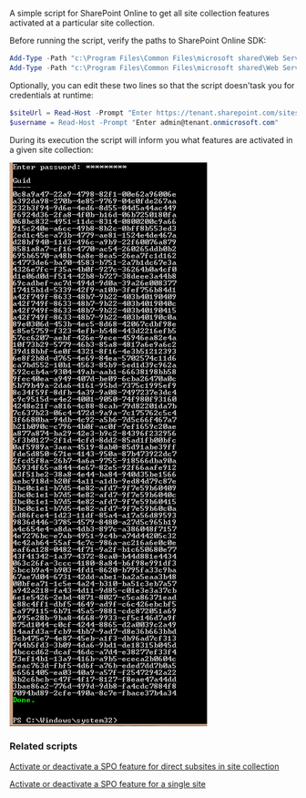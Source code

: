 A simple script for SharePoint Online to get all site collection features activated at a particular site collection.
 
Before running the script, verify the paths to SharePoint Online SDK:

```PowerShell
Add-Type -Path "c:\Program Files\Common Files\microsoft shared\Web Server Extensions\15\ISAPI\Microsoft.SharePoint.Client.dll"  
Add-Type -Path "c:\Program Files\Common Files\microsoft shared\Web Server Extensions\15\ISAPI\Microsoft.SharePoint.Client.Runtime.dll"  
 ```

Optionally, you can edit these two lines so that the script doesn'task you for credentials at runtime:

```PowerShell
$siteUrl = Read-Host -Prompt "Enter https://tenant.sharepoint.com/sites/mysitecollection” 
$username = Read-Host -Prompt "Enter admin@tenant.onmicrosoft.com"
``` 
 

During its execution the script will inform you what features are activated in a given site collection:

<img src="../Get all features from a site collection/GetSPOSIteFeatures.PNG"> 

### Related scripts
 

[Activate or deactivate a SPO feature for direct subsites in site collection](https://gallery.technet.microsoft.com/office/Activate-or-deactivate-a-9fe2fb34)

[Activate or deactivate a SPO feature for a single site](https://gallery.technet.microsoft.com/office/Activate-or-deactivate-a-da769f9d)
